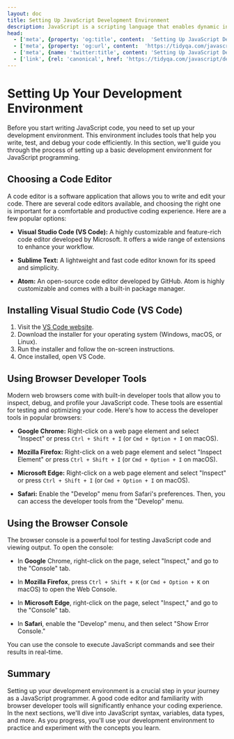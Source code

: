 ```yaml
---
layout: doc
title: Setting Up JavaScript Development Environment
description: JavaScript is a scripting language that enables dynamic interactions on websites. It's often used to create features like form validation, animations, and updating content.
head:
  - ['meta', {property: 'og:title', content:  'Setting Up JavaScript Development Environment' }]
  - ['meta', {property: 'og:url', content:  'https://tidyqa.com/javascript/developement-environment/' }] 
  - ['meta', {name: 'twitter:title', content: 'Setting Up JavaScript Development Environment'}]
  - ['link', {rel: 'canonical', href: 'https://tidyqa.com/javascript/developement-environment/'}]
---
```


# Setting Up Your Development Environment

Before you start writing JavaScript code, you need to set up your development environment. This environment includes tools that help you write, test, and debug your code efficiently. In this section, we'll guide you through the process of setting up a basic development environment for JavaScript programming.

## Choosing a Code Editor

A code editor is a software application that allows you to write and edit your code. There are several code editors available, and choosing the right one is important for a comfortable and productive coding experience. Here are a few popular options:

- **Visual Studio Code (VS Code):** A highly customizable and feature-rich code editor developed by Microsoft. It offers a wide range of extensions to enhance your workflow.

- **Sublime Text:** A lightweight and fast code editor known for its speed and simplicity.

- **Atom:** An open-source code editor developed by GitHub. Atom is highly customizable and comes with a built-in package manager.

## Installing Visual Studio Code (VS Code)

1. Visit the [VS Code website](https://code.visualstudio.com/).
2. Download the installer for your operating system (Windows, macOS, or Linux).
3. Run the installer and follow the on-screen instructions.
4. Once installed, open VS Code.

## Using Browser Developer Tools

Modern web browsers come with built-in developer tools that allow you to inspect, debug, and profile your JavaScript code. These tools are essential for testing and optimizing your code. Here's how to access the developer tools in popular browsers:

- **Google Chrome:** Right-click on a web page element and select "Inspect" or press `Ctrl + Shift + I` (or `Cmd + Option + I` on macOS).

- **Mozilla Firefox:** Right-click on a web page element and select "Inspect Element" or press `Ctrl + Shift + I` (or `Cmd + Option + I` on macOS).

- **Microsoft Edge:** Right-click on a web page element and select "Inspect" or press `Ctrl + Shift + I` (or `Cmd + Option + I` on macOS).

- **Safari:** Enable the "Develop" menu from Safari's preferences. Then, you can access the developer tools from the "Develop" menu.

## Using the Browser Console

The browser console is a powerful tool for testing JavaScript code and viewing output. To open the console:

- In **Google** Chrome, right-click on the page, select "Inspect," and go to the "Console" tab.

- In **Mozilla Firefox**, press `Ctrl + Shift + K` (or `Cmd + Option + K` on macOS) to open the Web Console.

- In **Microsoft Edge**, right-click on the page, select "Inspect," and go to the "Console" tab.

- In **Safari**, enable the "Develop" menu, and then select "Show Error Console."

You can use the console to execute JavaScript commands and see their results in real-time.

## Summary

Setting up your development environment is a crucial step in your journey as a JavaScript programmer. A good code editor and familiarity with browser developer tools will significantly enhance your coding experience. In the next sections, we'll dive into JavaScript syntax, variables, data types, and more. As you progress, you'll use your development environment to practice and experiment with the concepts you learn.